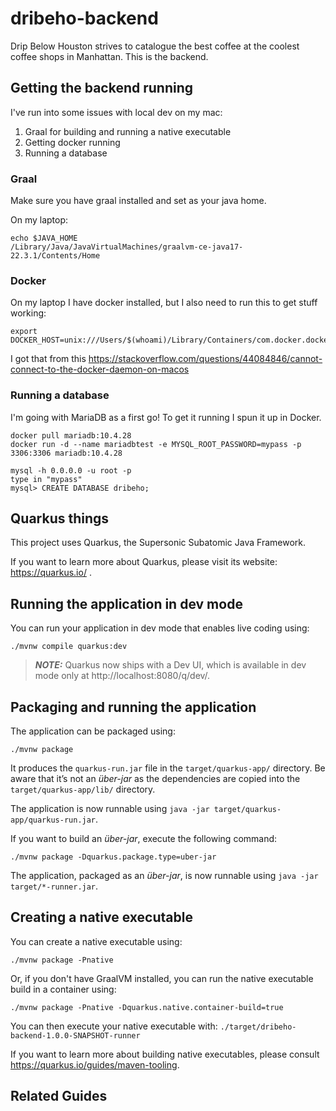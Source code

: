 # dribeho-backend

Drip Below Houston strives to catalogue the best coffee at the coolest coffee shops in Manhattan. This is the backend.

## Getting the backend running

I've run into some issues with local dev on my mac:

1. Graal for building and running a native executable
2. Getting docker running
3. Running a database

### Graal

Make sure you have graal installed and set as your java home.

On my laptop:

```
echo $JAVA_HOME
/Library/Java/JavaVirtualMachines/graalvm-ce-java17-22.3.1/Contents/Home
```

### Docker

On my laptop I have docker installed, but I also need to run this to get stuff working:

```
export DOCKER_HOST=unix:///Users/$(whoami)/Library/Containers/com.docker.docker/Data/docker.raw.sock
```

I got that from this https://stackoverflow.com/questions/44084846/cannot-connect-to-the-docker-daemon-on-macos

### Running a database

I'm going with MariaDB as a first go! To get it running I spun it up in Docker.

```
docker pull mariadb:10.4.28
docker run -d --name mariadbtest -e MYSQL_ROOT_PASSWORD=mypass -p 3306:3306 mariadb:10.4.28

mysql -h 0.0.0.0 -u root -p
type in "mypass"
mysql> CREATE DATABASE dribeho;
```

## Quarkus things

This project uses Quarkus, the Supersonic Subatomic Java Framework.

If you want to learn more about Quarkus, please visit its website: https://quarkus.io/ .

## Running the application in dev mode

You can run your application in dev mode that enables live coding using:

```shell script
./mvnw compile quarkus:dev
```

> **_NOTE:_**  Quarkus now ships with a Dev UI, which is available in dev mode only at http://localhost:8080/q/dev/.

## Packaging and running the application

The application can be packaged using:

```shell script
./mvnw package
```

It produces the `quarkus-run.jar` file in the `target/quarkus-app/` directory.
Be aware that it’s not an _über-jar_ as the dependencies are copied into the `target/quarkus-app/lib/` directory.

The application is now runnable using `java -jar target/quarkus-app/quarkus-run.jar`.

If you want to build an _über-jar_, execute the following command:

```shell script
./mvnw package -Dquarkus.package.type=uber-jar
```

The application, packaged as an _über-jar_, is now runnable using `java -jar target/*-runner.jar`.

## Creating a native executable

You can create a native executable using:

```shell script
./mvnw package -Pnative
```

Or, if you don't have GraalVM installed, you can run the native executable build in a container using:

```shell script
./mvnw package -Pnative -Dquarkus.native.container-build=true
```

You can then execute your native executable with: `./target/dribeho-backend-1.0.0-SNAPSHOT-runner`

If you want to learn more about building native executables, please consult https://quarkus.io/guides/maven-tooling.

## Related Guides

